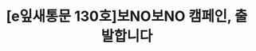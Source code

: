 ---
href: 'https://stibee.com/api/v1.0/emails/share/Br2V7je1a0K3VeiXcdWi9RArrKYuKg==#new_tab'
title: '[e잎새통문 130호]보NO보NO 캠페인, 출발합니다'
img: '/_assets/130.jpg'
---
